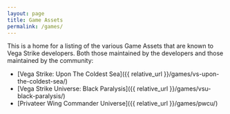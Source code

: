 ```yaml
---
layout: page
title: Game Assets
permalink: /games/
---
```


This is a home for a listing of the various Game Assets that are known to Vega Strike developers.
Both those maintained by the developers and those maintained by the community:

- [Vega Strike: Upon The Coldest Sea]({{ relative_url }}/games/vs-upon-the-coldest-sea/)
- [Vega Strike Universe: Black Paralysis]({{ relative_url }}/games/vsu-black-paralysis/)
- [Privateer Wing Commander Universe]({{ relative_url }}/games/pwcu/)
